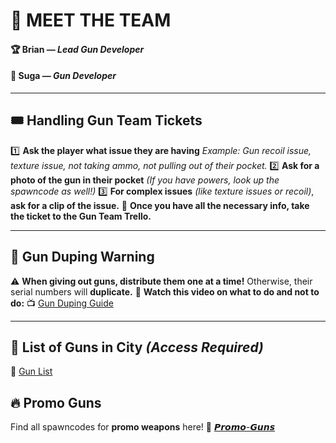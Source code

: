 # 🔫 MEET THE TEAM 
#### 🏆 **Brian** — *Lead Gun Developer* 
#### 🔧 **Suga** — *Gun Developer* 

--- 

## 🎟 Handling Gun Team Tickets 
1️⃣ **Ask the player what issue they are having** *Example: Gun recoil issue, texture issue, not taking ammo, not pulling out of their pocket.* 
2️⃣ **Ask for a photo of the gun in their pocket** *(*If you have powers, look up the spawncode as well!*)* 
3️⃣ **For complex issues** *(like texture issues or recoil)*, **ask for a clip of the issue.** 
📌 **Once you have all the necessary info, take the ticket to the Gun Team Trello.** 

--- 
## 🚨 Gun Duping Warning 
⚠️ **When giving out guns, distribute them one at a time!** Otherwise, their serial numbers will **duplicate.** 
🎥 **Watch this video on what to do and not to do:** 📺 [Gun Duping Guide](https://youtu.be/WD37QqBdprk) 

--- 

## 📝 **List of Guns in City** *(Access Required)* 
📄 [Gun List](https://docs.google.com/spreadsheets/d/15JkKmJk6Sam6lrTnulOtXZOgUyR8s-0uaadx72aSw30/edit?usp=sharing) 
## 🔥 **Promo Guns** 
Find all spawncodes for **promo weapons** here! 
🔫 [𝙋𝙧𝙤𝙢𝙤-𝙂𝙪𝙣𝙨](https://discord.com/channels/948070993518288936/1187889624488607835)